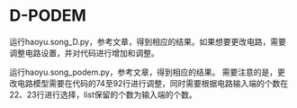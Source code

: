 # D-PODEM

运行haoyu.song_D.py，参考文章，得到相应的结果。如果想要更改电路，需要调整电路设置，并对代码进行增加和调整。

运行haoyu.song_podem.py，参考文章，得到相应的结果。
需要注意的是，更改电路模型需要在代码的74至92行进行调整，同时需要根据电路输入端的个数在22、23行进行选择，list保留的个数为输入端的个数。
